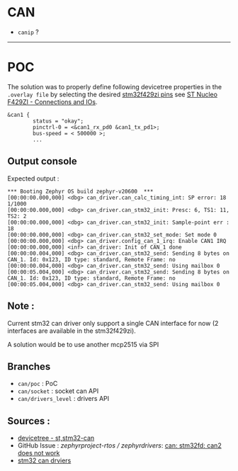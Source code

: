 # CAN

- `canip` ?


---

# POC 

The solution was to properly define following devicetree properties in the `.overlay file` by selecting the desired [stm32f429zi pins](https://github.com/zephyrproject-rtos/hal_stm32/blob/5c8275071ec1cf160bfe8c18bbd9330a7d714dc8/dts/st/f4/stm32f429zitx-pinctrl.dtsi#L207-L254) see [ST Nucleo F429ZI - Connections and IOs](https://github.com/zephyrproject-rtos/zephyr/blob/main/boards/arm/nucleo_f429zi/doc/index.rst#available-pins).

```
&can1 {
        status = "okay";
        pinctrl-0 = <&can1_rx_pd0 &can1_tx_pd1>;
        bus-speed = < 500000 >;
        ...
```

## Output console

Expected output : 

```
*** Booting Zephyr OS build zephyr-v20600  ***
[00:00:00.000,000] <dbg> can_driver.can_calc_timing_int: SP error: 18 1/1000 
[00:00:00.000,000] <dbg> can_driver.can_stm32_init: Presc: 6, TS1: 11, TS2: 2
[00:00:00.000,000] <dbg> can_driver.can_stm32_init: Sample-point err : 18
[00:00:00.000,000] <dbg> can_driver.can_stm32_set_mode: Set mode 0       
[00:00:00.000,000] <dbg> can_driver.config_can_1_irq: Enable CAN1 IRQ    
[00:00:00.000,000] <inf> can_driver: Init of CAN_1 done
[00:00:00.004,000] <dbg> can_driver.can_stm32_send: Sending 8 bytes on CAN_1. Id: 0x123, ID type: standard, Remote Frame: no
[00:00:00.004,000] <dbg> can_driver.can_stm32_send: Using mailbox 0
[00:00:05.004,000] <dbg> can_driver.can_stm32_send: Sending 8 bytes on CAN_1. Id: 0x123, ID type: standard, Remote Frame: no
[00:00:05.004,000] <dbg> can_driver.can_stm32_send: Using mailbox 0
```

## Note :

Current stm32 can driver only support a single CAN interface for now (2 interfaces are available in the stm32f429zi).

A solution would be to use another mcp2515 via SPI

## Branches

- `can/poc` : PoC
- `can/socket` : socket can API 
- `can/drivers_level` : drivers API 

## Sources :

- [devicetree - st,stm32-can](https://docs.zephyrproject.org/latest/reference/devicetree/bindings/can/st%2Cstm32-can.html)
- GitHub Issue : *zephyrproject-rtos / zephyrdrivers*: [can: stm32fd: can2 does not work](https://github.com/zephyrproject-rtos/zephyr/issues/36075)
- [stm32 can drviers](https://github.com/zephyrproject-rtos/zephyr/blob/main/drivers/can/can_stm32.c)